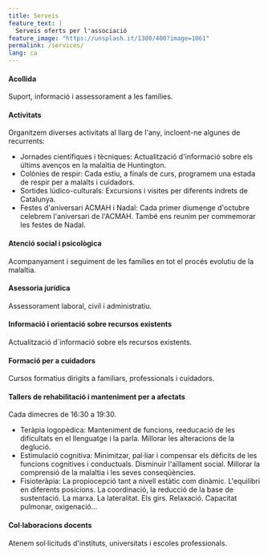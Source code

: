 ```yaml
---
title: Serveis
feature_text: |
  Serveis oferts per l'associació
feature_image: "https://unsplash.it/1300/400?image=1061"
permalink: /services/
lang: ca
---
```


#### Acollida
Suport, informació i assessorament a les famílies.

#### Activitats
Organitzem diverses activitats al llarg de l'any, incloent-ne algunes de recurrents:
- Jornades científiques i tècniques: Actualització d'informació sobre els últims avenços en la malaltia de Huntington.
- Colònies de respir: Cada estiu, a finals de curs, programem una estada de respir per a malalts i cuidadors.
- Sortides lúdico-culturals: Excursions i visites per diferents indrets de Catalunya.
- Festes d'aniversari ACMAH i Nadal: Cada primer diumenge d'octubre celebrem l'aniversari de l'ACMAH. També ens reunim per commemorar les festes de Nadal.

#### Atenció social i psicològica
Acompanyament i seguiment de les famílies en tot el procés evolutiu de la malaltia.

#### Asessoria jurídica
Assessorament laboral, civil i administratiu.

#### Informació i orientació sobre recursos existents
Actualització d´informació sobre els recursos existents.

#### Formació per a cuidadors
Cursos formatius dirigits a familiars, professionals i cuidadors.

#### Tallers de rehabilitació i manteniment per a afectats
Cada dimecres de 16:30 a 19:30.
- Teràpia logopèdica: Manteniment de funcions, reeducació de  les dificultats  en el llenguatge i la  parla. Millorar les alteracions de la deglució.
- Estimulació cognitiva: Minimitzar, pal·liar i compensar els dèficits de les funcions cognitives i conductuals. Disminuir l'aïllament social.  Millorar la comprensió de la malaltia i les seves conseqüències.
- Fisioteràpia: La  propiocepció  tant  a  nivell  estàtic  com dinàmic.  L'equilibri en diferents posicions. La coordinació,  la reducció de la base de  sustentació. La marxa. La lateralitat. Els girs. Relaxació. Capacitat pulmonar, oxigenació...

#### Col·laboracions docents
Atenem sol·licituds d'instituts, universitats i escoles professionals.
